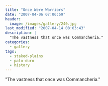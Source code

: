 ```yaml
---
title: "Once Were Warriors"
date: "2007-04-06 07:06:59"
header:
  image: /images/gallery/240.jpg
last_modified: "2007-04-14 08:03:43"
description: |
  "The vastness that once was Commancheria."
categories:
  - gallery
tags:
  - staked-plains
  - palo-duro
  - history  
---
```

"The vastness that once was Commancheria."
